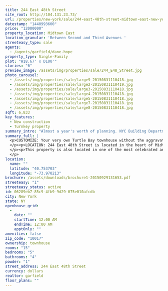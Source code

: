 ```yaml
---
title: 244 East 48th Street
site_root: http://104.131.23.73/
url: /properties/new-york/sale/244-east-48th-street-midtown-east-new-york
datestamp: "1440993600"
price: "12000000"
property_location: Midtown East
location_granular: 'Between Second and Third Avenues '
streeteasy_type: sale
agents:
  - /agents/garfield/dane-hope
property_type: Single-Family
plot: "W18.67' x D100'"
stories: "6"
preview_image: /assets/img/properties/sale/244_E48_Street.jpg
photo_carousel:
  - /assets/img/properties/sale/large9-20150831110418.jpg
  - /assets/img/properties/sale/large2-20150831110419.jpg
  - /assets/img/properties/sale/large3-20150831110418.jpg
  - /assets/img/properties/sale/large4-20150831110418.jpg
  - /assets/img/properties/sale/large5-20150831110418.jpg
  - /assets/img/properties/sale/large7-20150831110418.jpg
  - /assets/img/properties/sale/large8-20150831110418.jpg
sqft: 6,833
key_features:
  - New construction
  - Turnkey property
summary_intro: "Almost a year's worth of planning. NYC Building Department permitting and approvals have been completed. This property comes with all renovation plans and permits in place, approved by the Department of Buildings. This once in a lifetime opportunity is primed to install the home of your dreams."
summary_full: |
  <p>CUSTOMIZE: Your very own Turtle Bay townhouse without the aggravation: This 18'67" wide non landmarked home has approved plans from the NYC Department of Buildings for a new Single-family construction, including an additional 3,800 square feet of extensions, and two floors. A unique opportunity allows this property to be customized to meet the exact needs and wants of the new owner...built and delivered turnkey.
  </p><p>LOCATION: 244 East 48th Street is located in the heart of Midtown Manhattan within walking distance of countless landmarks and attractions, well known Manhattan restaurants, corporate headquarters, world class shopping, various transportation options, and the UN.
  </p><p>This property is also located in one of the most celebrated and historic townhouse rows in all of Manhattan. This remarkable area was once home to Bob Dylan, Audrey Hepburn, Irving Berlin, Kurt Vonnegut just to name a few. To this day well known musicians, producers, actors, and politicians continue to call this area home.
  </p>
location:
  name: ""
  latitude: "40.753703"
  longitude: "-73.970213"
brochure: /assets/downloads/brochure1-20150929131653.pdf
streeteasy: "1"
streeteasy_status: active
id: 06289eb7-85c9-4fb9-9d29-075e010afcdb
city: New York
state: NY
openhouse_grid:
  - 
    date: ""
    startTime: 12:00 AM
    endTime: 12:00 AM
    apptOnly: ""
amenities: false
zip_code: "10017"
ownership: townhouse
rooms: "15"
bedrooms: "5"
bathrooms: "4"
powder: "1"
street_address: 244 East 48th Street
currency: dollars
realtor: garfield
floor_plans: ""
---
```

